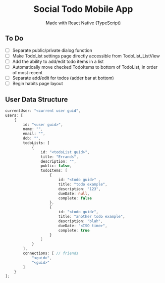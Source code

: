 

<div align="center">
<h1>Social Todo Mobile App</h1>
Made with React Native (TypeScript)
</div>

## To Do

- [ ] Separate public/private dialog function
- [ ] Make TodoList settings page directly accessible from TodoList_ListView 
- [ ] Add the ability to add/edit todo items in a list
- [ ] Automatically move checked TodoItems to bottom of TodoList, in order of most recent
- [ ] Separate add/edit for todos (adder bar at bottom)
- [ ] Begin habits page layout

##  User Data Structure  


```ts
currentUser: "<current user guid",
users: [
    {
        id: "<user guid>",
        name: "",
        email: "",
        dob: "",
        todoLists: [
            {
                id: "<todoList guid>",
                title: "Errands",
                description: "",
                public: false,
                todoItems: [
                    {
                        id: "<todo guid>" ,
                    	title: "todo example",
                    	description: "123",
                        dueDate: null,
                        complete: false
                    },
                    {
                        id: "<todo guid>",
                        title: "another todo example",
                        description: "blah",
                        dueDate: "<ISO time>",
                        complete: true
                    }
                ]
            }
        ],
        connections: [ // friends
            "<guid>",
            "<guid>"
        ]
    }
];
```
